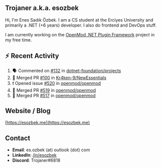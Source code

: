 ##  Trojaner a.k.a. esozbek
Hi, I'm Enes Sadık Özbek. I am a CS student at the Erciyes University and primarily a .NET (+6 years) developer. I also do frontend and DevOps stuff.

I am currently working on the [OpenMod .NET Plugin Framework](https://github.com/openmod/openmod) project in my free time. 

## :zap: Recent Activity

<!--START_SECTION:activity-->
1. 🗣 Commented on [#132](https://github.com/dotnet-foundation/projects/issues/132) in [dotnet-foundation/projects](https://github.com/dotnet-foundation/projects)
2. 🎉 Merged PR [#100](https://github.com/Kr4ken-9/NewEssentials/pull/100) in [Kr4ken-9/NewEssentials](https://github.com/Kr4ken-9/NewEssentials)
3. ❗️ Opened issue [#520](https://github.com/openmod/openmod/issues/520) in [openmod/openmod](https://github.com/openmod/openmod)
4. 🎉 Merged PR [#519](https://github.com/openmod/openmod/pull/519) in [openmod/openmod](https://github.com/openmod/openmod)
5. 🎉 Merged PR [#517](https://github.com/openmod/openmod/pull/517) in [openmod/openmod](https://github.com/openmod/openmod)
<!--END_SECTION:activity-->

## Website / Blog
[https://esozbek.me](https://esozbek.me)

## Contact
- **Email**: es.ozbek (at) outlook (dot) com
- **LinkedIn**: [/in/esozbek](https://linkedin.com/in/esozbek)
- **Discord**: Trojaner#6818
